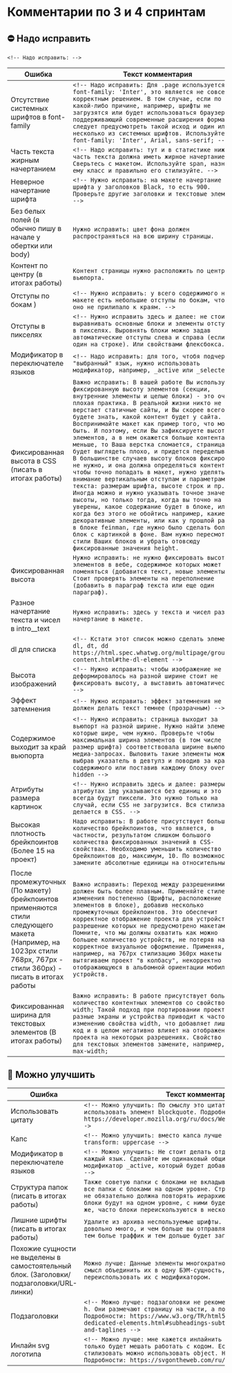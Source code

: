 # Комментарии по 3 и 4 спринтам

## :no_entry: Надо исправить

`<!-- Надо исправить: -->`

| Ошибка        | Текст комментария|
| ------------- | ------------- |
| Отсутствие системных шрифтов в font-family | `<!-- Надо исправить: Для .page используется font-family: 'Inter', это является не совсем корректным решением. В том случае, если по какой-либо причине, например, шрифты не загрузятся или будет использоваться браузер, не поддерживающий современные расширения формата, следует предусмотреть такой исход и один или несколько из системных шрифтов. Используйте font-family: 'Inter', Arial, sans-serif; -->` |
| Часть текста жирным начертанием | `<!-- Надо исправить: тут и в статистике ниже часть текста должна иметь жирное начертание. Сверьтесь с макетом. Используйте span, назначите ему класс и правильно его стилизуйте. -->` |
| Неверное начертание шрифта | `<!-- Нужно исправить: на макете начертание шрифта у заголовков Black, то есть 900. Проверьте другие заголовки и текстовые элементы. -->` |
| Без белых полей (я обычно пишу в начале у обертки или body) | `Нужно исправить: цвет фона должен распространяться на всю ширину страницы.` |
| Контент по центру (в итогах работы) | `Контент страницы нужно расположить по центру вьюпорта.` |
| Отступы по бокам ) | `<!-- Нужно исправить: у всего содержимого на макете есть небольшие отступы по бокам, чтобы оно не прилипало к краям. -->` |
| Отступы в пикселях | `<!-- Нужно исправить здесь и далее: не стоит выравнивать основные блоки и элементы отступами в пикселях. Выровнять блоки можно задав автоматические отступы слева и справа (если блок один на строке). Или свойствами флексбокса. -->` |
| Модификатор в переключателе языков | `<!-- Надо исправить: для того, чтобя подчеркнуть "выбранный" язык, нужно использовать модификатор, например, _active или _selected -->` |
| Фиксированная высота в CSS (писать в итогах работы) | `Важно исправить: В вашей работе Вы используете фиксированную высоту элементов (секции, внутренние элементы и целые блоки) - это очень плохая практика. В реальной жизни никто не верстает статичные сайты, и Вы скорее всего не будете знать, какой контент будет у сайта. Воспринимайте макет как пример того, что может быть. И поэтому, если Вы зафиксируете высоту элементов, а в нем окажется больше контента, или меньше, то Ваша верстка сломается, страница будет выглядеть плохо, и придется переделывать. В большинстве случаев высоту блоков фиксировать не нужно, и она должна определяться контентом. А чтобы точно попадать в макет, нужно уделять внимание вертикальным отступам и параметрам текста: размерам шрифта, высоте строк и пр. Иногда можно и нужно указывать точное значение высоты, но только тогда, когда вы точно на 100% уверены, какое содержание будет в блоке, или когда без этого не обойтись например, какие-то декоративные элементы, или как у прошлой работе, в блоке feinman, где нужно было сделать большой блок с картинкой в фоне. Вам нужно пересмотреть стили Ваших блоков и убрать отовсюду фиксированные значения height.` |
| Фиксированная высота | `Нужно исправить: не нужно фиксировать высоту элементов в вебе, содержимое которых может поменяться (добавится текст, новые элементы). Стоит проверять элементы на переполнение (добавить в параграф текста или еще один параграф).` |
| Разное начертание текста и чисел в intro__text | `Нужно исправить: здесь у текста и чисел разное начертание в макете.` |
| dl для списка | `<!-- Кстати этот список можно сделать элементами dl, dt, dd https://html.spec.whatwg.org/multipage/grouping-content.html#the-dl-element -->` |
| Высота изображений | `<!-- Нужно исправить: чтобы изображение не деформировалось на разной ширине стоит не фиксировать высоту, а выставить автоматическую. -->` |
| Эффект затемнения | `<!-- Нужно исправить: эффект затемнения не должен делать текст темнее (прозрачным) -->` |
| Содержимое выходит за край вьюпорта | `<!-- Нужно исправить: страница выходит за вьюпорт на разной ширине. Нужно найти элементы которые шире, чем нужно. Проверьте чтобы максимальная ширина элементов (в том числе размер шрифта) соответствовала ширине вьюпорта в медиа-запросах. Выловить такие элементы можно выбрав указатель в девтулз и поводив за краем содержимого или поставив каждому блоку overflow: hidden -->` |
| Атрибуты размера картинок | `<!-- Нужно исправить здесь и далее: размеры в атрибутах img указываются без единиц и это всегда будут пиксели. Это нужно только на случай, если CSS не загрузится. Вся стилизация делается в CSS. -->` |
| Высокая плотность брейкпоинтов (Более 15 на проект) | `Надо исправить: В работе присутствует большое количество брейкпоинтов, что является, в частности, результатом слишком большого количества фиксированных значений в CSS-свойствах. Необходимо уменьшить количество брейкпоинтов до, максимум, 10. По возможности замените абсолютные единицы на относительные.` |
| После промежуточных (По макету) брейкпоинтов применяются стили следующего макета (Например, на 1023px стили 768px, 767px - стили 360px) - писать в итогах работы | `Важно исправить: Переход между разрешениями должен быть более плавным. Применяйте стилевые изменения постепенно (Шрифты, расположение элементов в блоке), добавив несколько промежуточных брейкпоинтов. Это обеспечит корректное отображение проекта для устройств, разрешение которых не предусмотрено макетами. Помните, что мы должны охватить как можно большее количество устройств, не потеряв на них корректное визуальное оформление. Применяя, например, на 767px стилизацию 360px макеты мы вытягиваем проект "в колбасу", некорректно отображающуюся в альбомной ориентации мобильных устройств.` |
| Фиксированная ширина для текстовых элементов (В итогах работы) | `Важно исправить: В работе присутствует большое количество контентных элементов со свойством width; Такой подход при портировании проекта под разные экраны и устройства приводит к частому изменению свойства width, что добавляет лишний код и в целом негативно влияет на отображение проекта на некоторых разрешениях. Свойство width для текстовых элементов замените, например, на max-width;` |



## :thinking: Можно улучшить

| Ошибка        | Текст комментария|
| ------------- | ------------- |
| Использовать цитату | `<!-- Можно улучшить: По смыслу это цитата, так что тут лучше использовать элемент blockquote. Подробнее можно почитать тут: https://developer.mozilla.org/ru/docs/Web/HTML/Element/blockquote-->` |
| Капс | `<!-- Можно улучшить: вместо капса лучше использовать text-transform: uppercase -->` |
| Модификатор в переключателе языков | `<!-- Можно улучшить: Не стоит делать отдельный модификатор на каждый язык. Сделайте им одинаковый общий класс и одному назначьте модификатор _active, который будет добавлять нижнее подчеркивание. -->` |
| Структура папок (писать в итогах работы) | `Также советую папки с блоками не вкладывать друг в друга и держать все папки с блоками на одном уровне. Структура папок с бэм-блоками не обязательно должна повторять иерархию блоков в коде. Если все блоки будут на одном уровне, с ними будет проще работать. К тому же, часто блоки переискользуются в нескольких местах страницы.` |
| Лишние шрифты (писать в итогах работы) | `Удалите из архива неспользуемые шрифты. Файлы со шрифтами весят довольно много, и чем больше вы отправляете пользоватею файлов - тем болье траффик и тем дольше будет загружаться сайт. ` |
| Похожие сущности не выделены в самостоятельный блок. (Заголовки/подзаголовки/URL-линки) | `Можно лучше: Данные элементы многократно переиспользуются. Есть смысл объединить их в одну БЭМ-сущность, при необходимости можно переиспользовать их с модификатором.` |
| Подзаголовки | `<!-- Можно лучше: подзаголовки не рекомендуется делать элементами h. Они размечают страницу на части, а подзаголовки нет. Подробности: https://www.w3.org/TR/html52/common-idioms-without-dedicated-elements.html#subheadings-subtitles-alternative-titles-and-taglines -->` |
| Инлайн svg логотипа | `<!-- Можно лучше: мне кажется инлайнить здесь svg излишне. Оно только будет мешать работать с кодом. Если его нужно будет как-то стилизовать можно использовать object. Но здесь вполне хватит img. Подробности: https://svgontheweb.com/ru/#implementation -->` |